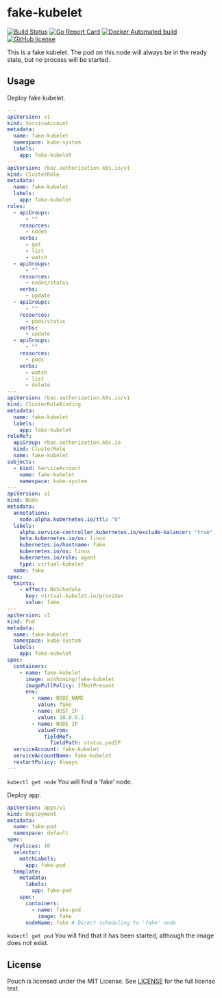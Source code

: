 # fake-kubelet

[![Build Status](https://travis-ci.org/wzshiming/fake-kubelet.svg?branch=master)](https://travis-ci.org/wzshiming/fake-kubelet)
[![Go Report Card](https://goreportcard.com/badge/github.com/wzshiming/fake-kubelet)](https://goreportcard.com/report/github.com/wzshiming/fake-kubelet)
[![Docker Automated build](https://img.shields.io/docker/cloud/automated/wzshiming/fake-kubelet.svg)](https://hub.docker.com/r/wzshiming/fake-kubelet)
[![GitHub license](https://img.shields.io/github/license/wzshiming/fake-kubelet.svg)](https://github.com/wzshiming/fake-kubelet/blob/master/LICENSE)

This is a fake kubelet. The pod on this node will always be in the ready state, but no process will be started.

## Usage

Deploy fake kubelet.

``` yaml
---
apiVersion: v1
kind: ServiceAccount
metadata:
  name: fake-kubelet
  namespace: kube-system
  labels:
    app: fake-kubelet
---
apiVersion: rbac.authorization.k8s.io/v1
kind: ClusterRole
metadata:
  name: fake-kubelet
  labels:
    app: fake-kubelet
rules:
  - apiGroups:
      - ""
    resources:
      - nodes
    verbs:
      - get
      - list
      - watch
  - apiGroups:
      - ""
    resources:
      - nodes/status
    verbs:
      - update
  - apiGroups:
      - ""
    resources:
      - pods/status
    verbs:
      - update
  - apiGroups:
      - ""
    resources:
      - pods
    verbs:
      - watch
      - list
      - delete
---
apiVersion: rbac.authorization.k8s.io/v1
kind: ClusterRoleBinding
metadata:
  name: fake-kubelet
  labels:
    app: fake-kubelet
roleRef:
  apiGroup: rbac.authorization.k8s.io
  kind: ClusterRole
  name: fake-kubelet
subjects:
  - kind: ServiceAccount
    name: fake-kubelet
    namespace: kube-system
---
apiVersion: v1
kind: Node
metadata:
  annotations:
    node.alpha.kubernetes.io/ttl: "0"
  labels:
    alpha.service-controller.kubernetes.io/exclude-balancer: "true"
    beta.kubernetes.io/os: linux
    kubernetes.io/hostname: fake
    kubernetes.io/os: linux
    kubernetes.io/role: agent
    type: virtual-kubelet
  name: fake
spec:
  taints:
    - effect: NoSchedule
      key: virtual-kubelet.io/provider
      value: fake
---
apiVersion: v1
kind: Pod
metadata:
  name: fake-kubelet
  namespace: kube-system
  labels:
    app: fake-kubelet
spec:
  containers:
    - name: fake-kubelet
      image: wzshiming/fake-kubelet
      imagePullPolicy: IfNotPresent
      env:
        - name: NODE_NAME
          value: fake
        - name: HOST_IP
          value: 10.0.0.1
        - name: NODE_IP
          valueFrom:
            fieldRef:
              fieldPath: status.podIP
  serviceAccount: fake-kubelet
  serviceAccountName: fake-kubelet
  restartPolicy: Always
---
```

`kubectl get node` You will find a 'fake' node.

Deploy app.
``` yaml
apiVersion: apps/v1
kind: Deployment
metadata:
  name: fake-pod
  namespace: default
spec:
  replicas: 10
  selector:
    matchLabels:
      app: fake-pod
  template:
    metadata:
      labels:
        app: fake-pod
    spec:
      containers:
        - name: fake-pod
          image: fake
      nodeName: fake # Direct scheduling to 'fake' node
```

`kubectl get pod` You will find that it has been started, although the image does not exist.

## License

Pouch is licensed under the MIT License. See [LICENSE](https://github.com/wzshiming/fake-kubelet/blob/master/LICENSE) for the full license text.
